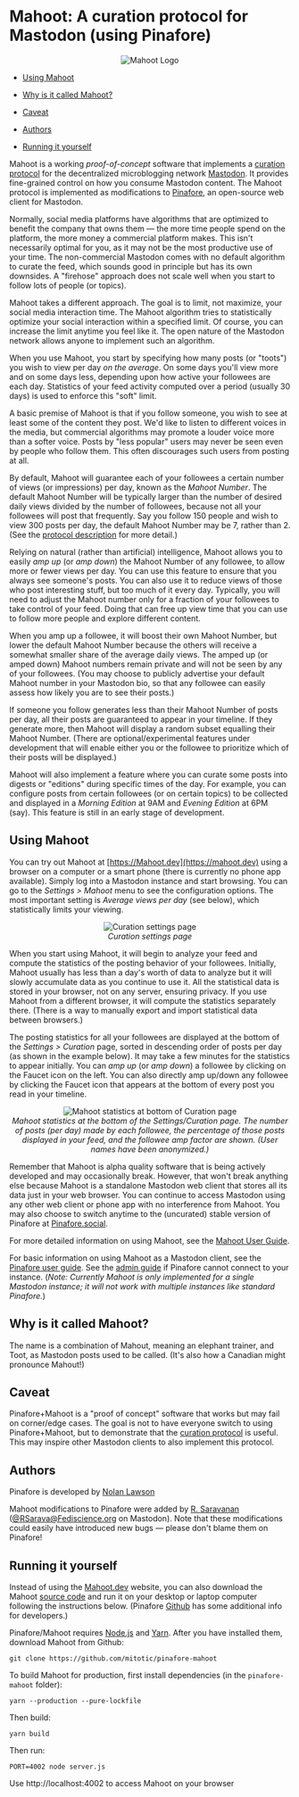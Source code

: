 # Mahoot: A curation protocol for Mastodon (using Pinafore)


<p align="center">
<img src="https://raw.githubusercontent.com/mitotic/pinafore-mahoot/main/docs/images/MahootLogo1.png"
     alt="Mahoot Logo">
</p>

- [Using Mahoot](#using-mahoot)

- [Why is it called Mahoot?](#why-is-it-called-mahoot)

- [Caveat](#caveat)

- [Authors](#authors)

- [Running it yourself](#running-it-yourself)


Mahoot is a working *proof-of-concept* software that implements a [curation protocol](https://github.com/mitotic/pinafore-mahoot/blob/main/docs/MahootProtocol.md) for the decentralized microblogging network [Mastodon](https://joinmastodon.org). It provides fine-grained control on how you consume Mastodon content. The Mahoot protocol is implemented as modifications to [Pinafore](https://github.com/nolanlawson/pinafore), an open-source web client for Mastodon.

Normally, social media platforms have algorithms that are optimized to benefit the company that owns them — the more time people spend on the platform, the more money a commercial platform makes. This isn't necessarily optimal for you, as it may not be the most productive use of your time. The non-commercial Mastodon comes with no default algorithm to curate the feed, which sounds good in principle but has its own downsides. A "firehose" approach does not scale well when you start to follow lots of people (or topics).

Mahoot takes a different approach. The goal is to limit, not maximize, your social media interaction time. The Mahoot algorithm tries to statistically optimize your social interaction within a specified limit. Of course, you can increase the limit anytime you feel like it. The open nature of the Mastodon network allows anyone to implement such an algorithm.

When you use Mahoot, you start by specifying how many posts (or "toots") you wish to view per day *on the average*. On some days you'll view more and on some days less, depending upon how active your followees are each day. Statistics of your feed activity computed over a period (usually 30 days) is used to enforce this "soft" limit.

A basic premise of Mahoot is that if you follow someone, you wish to see at least some of the content they post. We'd like to listen to different voices in the media, but commercial algorithms may promote a louder voice more than a softer voice. Posts by "less popular" users may never be seen even by people who follow them. This often discourages such users from posting at all.

By default, Mahoot will guarantee each of your followees a certain number of views (or impressions) per day, known as the *Mahoot Number*. The default Mahoot Number will be typically larger than the number of desired daily views divided by the number of followees, because not all your followees will post that frequently. Say you follow 150 people and wish to view 300 posts per day, the default Mahoot Number may be 7, rather than 2. (See the [protocol description](https://github.com/mitotic/pinafore-mahoot/blob/main/docs/MahootProtocol.md) for more detail.)

Relying on natural (rather than artificial) intelligence, Mahoot allows you to easily *amp up* (or *amp down*) the Mahoot Number of any followee, to allow more or fewer views per day. You can use this feature to ensure that you always see someone's posts. You can also use it to reduce views of those who post interesting stuff, but too much of it every day. Typically, you will need to adjust the Mahoot number only for a fraction of your followees to take control of your feed. Doing that can free up view time that you can use to follow more people and explore different content.

When you amp up a followee, it will boost their own Mahoot Number, but lower the default Mahoot Number because the others will receive a somewhat smaller share of the average daily views. The amped up (or amped down) Mahoot numbers remain private and will not be seen by any of your followees. (You may choose to publicly advertise your default Mahoot number in your Mastodon bio, so that any followee can easily assess how likely you are to see their posts.)

If someone you follow generates less than their Mahoot Number of posts per day, all their posts are guaranteed to appear in your timeline. If they generate more, then Mahoot will display a random subset equalling their Mahoot Number. (There are optional/experimental features under development that will enable either you or the followee to prioritize which of their posts will be displayed.)

Mahoot will also implement a feature where you can curate some posts into digests or "editions" during specific times of the day. For example, you can configure posts from certain followees (or on certain topics) to be collected and displayed in a *Morning Edition* at 9AM and *Evening Edition* at 6PM (say). This feature is still in an early stage of development.


## Using Mahoot

You can try out Mahoot at [https://Mahoot.dev](https://mahoot.dev) using a browser on a computer or a smart phone (there is currently no phone app available). Simply log into a Mastodon instance and start browsing. You can go to the *Settings > Mahoot* menu to see the configuration options. The most important setting is *Average views per day* (see below), which statistically limits your viewing.

<p align="center">
<img src="https://raw.githubusercontent.com/mitotic/pinafore-mahoot/main/docs/images/SettingsBasic.png"
     alt="Curation settings page">
<br>
<em>Curation settings page</em>
</p>

When you start using Mahoot, it will begin to analyze your feed and compute the statistics of the posting behavior of your followees. Initially, Mahoot usually has less than a day's worth of data to analyze but it will slowly accumulate data as you continue to use it. All the statistical data is stored in your browser, not on any server, ensuring privacy. If you use Mahoot from a different browser, it will compute the statistics separately there. (There is a way to manually export and import statistical data between browsers.)

The posting statistics for all your followees are displayed at the bottom of the *Settings > Curation* page, sorted in descending order of posts per day (as shown in the example below). It may take a few minutes for the statistics to appear initially. You can *amp up* (or *amp down*) a followee by clicking on the Faucet icon on the left. You can also directly amp up/down any followee by clicking the Faucet icon that appears at the bottom of every post you read in your timeline.

<p align="center">
<img src="https://raw.githubusercontent.com/mitotic/pinafore-mahoot/main/docs/images/MahootStatistics1.png"
     alt="Mahoot statistics at bottom of Curation page">
<br>
<em>Mahoot statistics at the bottom of the Settings/Curation page. The number of posts (per day) made by each followee, the percentage of those posts displayed in your feed, and the followee amp factor are shown. (User names have been anonymized.)</em>
</p>


Remember that Mahoot is alpha quality software that is being actively developed and may occasionally break. However, that won't break anything else because Mahoot is a standalone Mastodon web client that stores all its data just in your web browser. You can continue to access Mastodon using any other web client or phone app with no interference from Mahoot. You may also choose to switch anytime to the (uncurated) stable version of Pinafore at [Pinafore.social](https://Pinafore.social).

For more detailed information on using Mahoot, see the [Mahoot User Guide](https://github.com/mitotic/pinafore-mahoot/blob/main/docs/MahootUserGuide.md).

For basic information on using Mahoot as a Mastodon client, see the
[Pinafore user guide](https://github.com/nolanlawson/pinafore/blob/master/docs/User-Guide.md). See the [admin guide](https://github.com/nolanlawson/pinafore/blob/master/docs/Admin-Guide.md) if Pinafore cannot connect to your instance. (*Note: Currently Mahoot is only implemented for a single Mastodon instance; it will not work with multiple instances like standard Pinafore.*)

## Why is it called Mahoot?

The name is a combination of Mahout, meaning an elephant trainer, and Toot, as Mastodon posts used to be called. (It's also how a Canadian might pronounce Mahout!)

## Caveat


Pinafore+Mahoot is a "proof of concept" software that works but may fail on corner/edge cases. The goal is not to have everyone switch to using Pinafore+Mahoot, but to demonstrate that the [curation protocol](https://github.com/mitotic/pinafore-mahoot/blob/main/docs/MahootProtocol.md) is useful. This may inspire other Mastodon clients to also implement this protocol.


## Authors

Pinafore is developed by [Nolan Lawson](https://github.com/nolanlawson)

Mahoot modifications to Pinafore were added by [R. Saravanan](https://github.com/mitotic) ([@RSarava@Fediscience.org](https://fediscience.org/@RSarava) on Mastodon). Note that these modifications could easily have introduced new bugs — please don't blame them on Pinafore!

## Running it yourself

Instead of using the [Mahoot.dev](https://mahoot.dev) website, you can also download the Mahoot [source code](https://github.com/mitotic/pinafore-mahoot) and run it on your desktop or laptop computer following the instructions below. (Pinafore [Github](https://github.com/nolanlawson/pinafore) has some additional info for developers.)

Pinafore/Mahoot requires [Node.js](https://nodejs.org/en/) and [Yarn](https://yarnpkg.com). After you have installed them, download Mahoot from Github:

    git clone https://github.com/mitotic/pinafore-mahoot

To build Mahoot for production, first install dependencies (in the ``pinafore-mahoot`` folder):

    yarn --production --pure-lockfile

Then build:

    yarn build

Then run:

    PORT=4002 node server.js

Use http://localhost:4002 to access Mahoot on your browser

